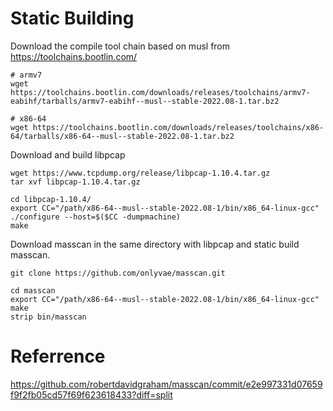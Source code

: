# Static Building

Download the compile tool chain based on musl from https://toolchains.bootlin.com/

    # armv7
    wget https://toolchains.bootlin.com/downloads/releases/toolchains/armv7-eabihf/tarballs/armv7-eabihf--musl--stable-2022.08-1.tar.bz2

    # x86-64
    wget https://toolchains.bootlin.com/downloads/releases/toolchains/x86-64/tarballs/x86-64--musl--stable-2022.08-1.tar.bz2


Download and build libpcap

    wget https://www.tcpdump.org/release/libpcap-1.10.4.tar.gz
    tar xvf libpcap-1.10.4.tar.gz
    
    cd libpcap-1.10.4/
    export CC="/path/x86-64--musl--stable-2022.08-1/bin/x86_64-linux-gcc"
    ./configure --host=$($CC -dumpmachine)
    make

Download masscan in the same directory with libpcap and static build masscan.

    git clone https://github.com/onlyvae/masscan.git

    cd masscan
    export CC="/path/x86-64--musl--stable-2022.08-1/bin/x86_64-linux-gcc"
    make
    strip bin/masscan

# Referrence
https://github.com/robertdavidgraham/masscan/commit/e2e997331d07659f9f2fb05cd57f69f623618433?diff=split